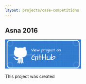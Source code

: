```yaml
---
layout: projects/case-competitions
---
```


## Asna 2016

<a href="https://github.com/nathanesau/Asna2016"><img src="../../../assets/images/github-button-blue.png" width="250"/></a>

This project was created 
